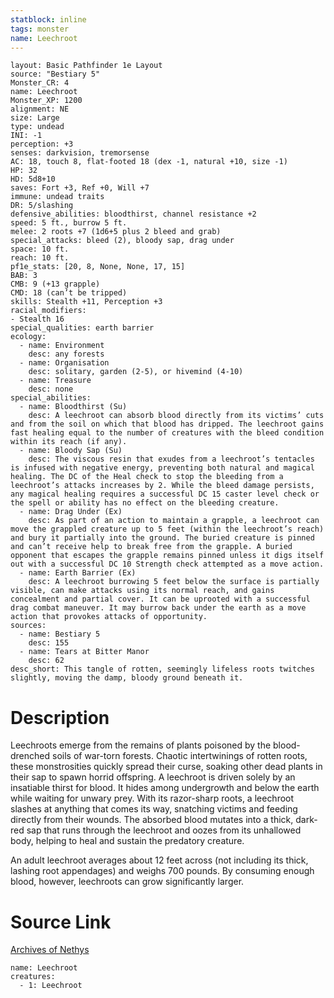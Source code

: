 ```yaml
---
statblock: inline
tags: monster
name: Leechroot
---
```

```statblock
layout: Basic Pathfinder 1e Layout
source: "Bestiary 5"
Monster_CR: 4
name: Leechroot
Monster_XP: 1200
alignment: NE
size: Large
type: undead
INI: -1
perception: +3
senses: darkvision, tremorsense
AC: 18, touch 8, flat-footed 18 (dex -1, natural +10, size -1)
HP: 32
HD: 5d8+10
saves: Fort +3, Ref +0, Will +7
immune: undead traits
DR: 5/slashing
defensive_abilities: bloodthirst, channel resistance +2
speed: 5 ft., burrow 5 ft.
melee: 2 roots +7 (1d6+5 plus 2 bleed and grab)
special_attacks: bleed (2), bloody sap, drag under
space: 10 ft.
reach: 10 ft.
pf1e_stats: [20, 8, None, None, 17, 15]
BAB: 3
CMB: 9 (+13 grapple)
CMD: 18 (can’t be tripped)
skills: Stealth +11, Perception +3
racial_modifiers:
- Stealth 16
special_qualities: earth barrier
ecology:
  - name: Environment
    desc: any forests
  - name: Organisation
    desc: solitary, garden (2-5), or hivemind (4-10)
  - name: Treasure
    desc: none
special_abilities:
  - name: Bloodthirst (Su)
    desc: A leechroot can absorb blood directly from its victims’ cuts and from the soil on which that blood has dripped. The leechroot gains fast healing equal to the number of creatures with the bleed condition within its reach (if any).
  - name: Bloody Sap (Su)
    desc: The viscous resin that exudes from a leechroot’s tentacles is infused with negative energy, preventing both natural and magical healing. The DC of the Heal check to stop the bleeding from a leechroot’s attacks increases by 2. While the bleed damage persists, any magical healing requires a successful DC 15 caster level check or the spell or ability has no effect on the bleeding creature.
  - name: Drag Under (Ex)
    desc: As part of an action to maintain a grapple, a leechroot can move the grappled creature up to 5 feet (within the leechroot’s reach) and bury it partially into the ground. The buried creature is pinned and can’t receive help to break free from the grapple. A buried opponent that escapes the grapple remains pinned unless it digs itself out with a successful DC 10 Strength check attempted as a move action.
  - name: Earth Barrier (Ex)
    desc: A leechroot burrowing 5 feet below the surface is partially visible, can make attacks using its normal reach, and gains concealment and partial cover. It can be uprooted with a successful drag combat maneuver. It may burrow back under the earth as a move action that provokes attacks of opportunity.
sources:
  - name: Bestiary 5
    desc: 155
  - name: Tears at Bitter Manor
    desc: 62
desc_short: This tangle of rotten, seemingly lifeless roots twitches slightly, moving the damp, bloody ground beneath it.
```
# Description
Leechroots emerge from the remains of plants poisoned by the blood-drenched soils of war-torn forests. Chaotic intertwinings of rotten roots, these monstrosities quickly spread their curse, soaking other dead plants in their sap to spawn horrid offspring. A leechroot is driven solely by an insatiable thirst for blood. It hides among undergrowth and below the earth while waiting for unwary prey. With its razor-sharp roots, a leechroot slashes at anything that comes its way, snatching victims and feeding directly from their wounds. The absorbed blood mutates into a thick, dark-red sap that runs through the leechroot and oozes from its unhallowed body, helping to heal and sustain the predatory creature.

 An adult leechroot averages about 12 feet across (not including its thick, lashing root appendages) and weighs 700 pounds. By consuming enough blood, however, leechroots can grow significantly larger.
# Source Link
[Archives of Nethys](https://aonprd.com/MonsterDisplay.aspx?ItemName=Leechroot)
```encounter-table
name: Leechroot
creatures:
  - 1: Leechroot
```
